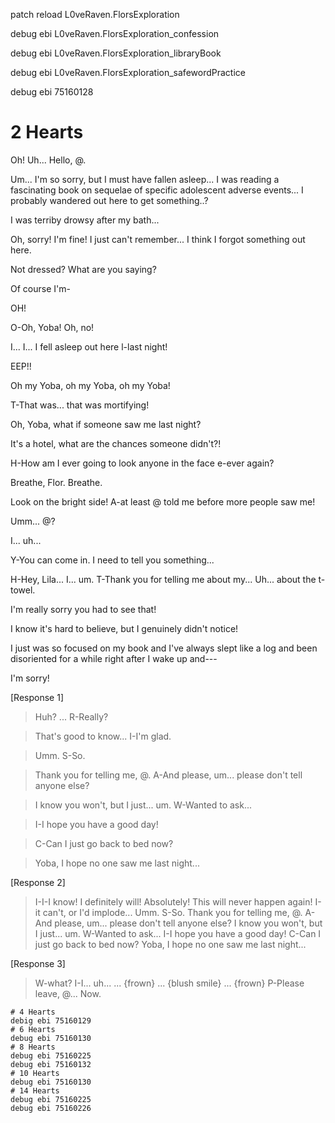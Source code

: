 patch reload L0veRaven.FlorsExploration

debug ebi L0veRaven.FlorsExploration_confession

debug ebi L0veRaven.FlorsExploration_libraryBook

debug ebi L0veRaven.FlorsExploration_safewordPractice

debug ebi 75160128


# 2 Hearts

Oh! Uh... Hello, @.</br>

Um... I'm so sorry, but I must have fallen asleep... I was reading a fascinating book on sequelae of specific adolescent adverse events... I probably wandered out here to get something..?

I was terriby drowsy after my bath...</br>

Oh, sorry! I'm fine! I just can't remember... I think I forgot something out here.</br>

Not dressed? What are you saying?</br>

Of course I'm-</br>

OH!</br>

O-Oh, Yoba! Oh, no!</br>

I... I... I fell asleep out here l-last night!</br>

EEP!!</br>

Oh my Yoba, oh my Yoba, oh my Yoba!</br>

T-That was... that was mortifying!</br>

Oh, Yoba, what if someone saw me last night?</br>

It's a hotel, what are the chances someone didn't?!</br>

H-How am I ever going to look anyone in the face e-ever again?</br>

Breathe, Flor. Breathe.</br>

Look on the bright side! A-at least @ told me before more people saw me!</br>

Umm... @?</br>

I... uh...</br>

Y-You can come in. I need to tell you something...</br>

H-Hey, Lila... I... um. T-Thank you for telling me about my... Uh... about the t-towel.</br>

I'm really sorry you had to see that!</br>

I know it's hard to believe, but I genuinely didn't notice!</br>

I just was so focused on my book and I've always slept like a log and been disoriented for a while right after I wake up and---</br>

I'm sorry!</br>

[Response 1]</br>
>    Huh? ... R-Really?</br>

>    That's good to know... I-I'm glad.</br>

>    Umm. S-So.

>    Thank you for telling me, @. A-And please, um... please don't tell anyone else?

>    I know you won't, but I just... um. W-Wanted to ask...

>    I-I hope you have a good day!

>    C-Can I just go back to bed now?

>    Yoba, I hope no one saw me last night...

[Response 2]
>    I-I-I know! I definitely will! Absolutely!
>    This will never happen again!
>    I-it can't, or I'd implode...
>    Umm. S-So.
>    Thank you for telling me, @. A-And please, um... please don't tell anyone else?
>    I know you won't, but I just... um. W-Wanted to ask...
>    I-I hope you have a good day!
>    C-Can I just go back to bed now?
>    Yoba, I hope no one saw me last night...

[Response 3]
>    W-what? I-I... uh...
>    ... {frown}
>    ... {blush smile}
>    ... {frown}
>    P-Please leave, @...
>    Now.
```
# 4 Hearts
debig ebi 75160129
# 6 Hearts
debug ebi 75160130
# 8 Hearts
debug ebi 75160225
debug ebi 75160132
# 10 Hearts
debug ebi 75160130
# 14 Hearts
debug ebi 75160225
debug ebi 75160226